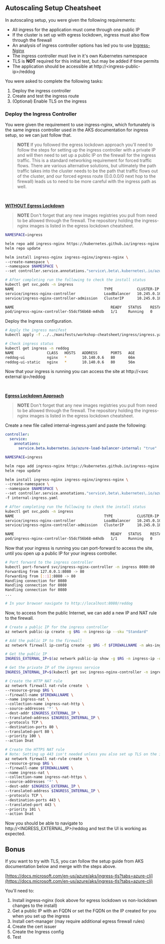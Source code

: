 ## Autoscaling Setup Cheatsheet

In autoscaling setup, you were given the following requirements:

* All ingress for the application must come through one public IP
* If the cluster is set up with egress lockdown, ingress must also flow through the firewall
* An analysis of ingress controller options has led you to use [Ingress-Nginx](https://github.com/kubernetes/ingress-nginx#readme)
* The ingress controller must live in it's own Kubernetes namespace
* TLS is **NOT** required for this initial test, but may be added if time permits
* The application should be accessible at http://\<ingress-public-ip\>/reddog

You were asked to complete the following tasks:

1. Deploy the ingress controller
2. Create and test the ingress route
3. (Optional) Enable TLS on the ingress


### Deploy the Ingress Controller

You were given the requirement to use ingress-nginx, which fortunately is the same ingress controller used in the AKS documentation for ingress setup, so we can just follow that. 

> **NOTE**
> If you followed the egress lockdown approach you'll need to follow the steps for setting up the ingress controller with a private IP and will then need to set up a public IP on the firewall for the ingress traffic. This is a standard networking requirement for forced traffic flows. There are various alternative solutions, but ultimately the path traffic takes into the cluster needs to be the path that traffic flows out of the cluster, and our forced egress route (0.0.0.0/0 next hop to the firewall) leads us to need to be more careful with the ingress path as well.

<br/>

<u>**WITHOUT Egress Lockdown**</u>


> **NOTE**
> Don't forget that any new images registries you pull from need to be allowed through the firewall. 
> The repository holding the ingress-nginx images is listed in the egress lockdown cheatsheet.

```bash
NAMESPACE=ingress

helm repo add ingress-nginx https://kubernetes.github.io/ingress-nginx
helm repo update

helm install ingress-nginx ingress-nginx/ingress-nginx \
--create-namespace \
--namespace $NAMESPACE \
--set controller.service.annotations."service\.beta\.kubernetes\.io/azure-load-balancer-health-probe-request-path"=/healthz 

# After completing run the following to check the install status
kubectl get svc,pods -n ingress
NAME                                         TYPE           CLUSTER-IP     EXTERNAL-IP    PORT(S)                      AGE
service/ingress-nginx-controller             LoadBalancer   10.245.0.102   20.237.123.135 80:32713/TCP,443:31754/TCP   87s
service/ingress-nginx-controller-admission   ClusterIP      10.245.0.180   <none>         443/TCP                      87s

NAME                                            READY   STATUS    RESTARTS   AGE
pod/ingress-nginx-controller-55dcf56b68-m4hdb   1/1     Running   0          87s
```

Deploy the Ingress configuration.

```bash
# Apply the ingress manifest
kubectl apply -f ../../manifests/workshop-cheatsheet/ingress/ingress.yaml -n reddog

# Check ingress status
kubectl get ingress -n reddog
NAME               CLASS   HOSTS   ADDRESS      PORTS   AGE
reddog-ui          nginx   *       10.140.0.6   80      66m
reddog-ui-static   nginx   *       10.140.0.6   80      56m
```

Now that your ingress is running you can access the site at http://\<svc external ip\>/reddog

<br/>

<u>**Egress Lockdown Approach**</u>

> **NOTE**
> Don't forget that any new images registries you pull from need to be allowed through the firewall. 
> The repository holding the ingress-nginx images is listed in the egress lockdown cheatsheet.

Create a new file called internal-ingress.yaml and paste the following:

```yaml
controller:
  service:
    annotations:
      service.beta.kubernetes.io/azure-load-balancer-internal: "true"
```

```bash
NAMESPACE=ingress

helm repo add ingress-nginx https://kubernetes.github.io/ingress-nginx
helm repo update

helm install ingress-nginx ingress-nginx/ingress-nginx \
--create-namespace \
--namespace $NAMESPACE \
--set controller.service.annotations."service\.beta\.kubernetes\.io/azure-load-balancer-health-probe-request-path"=/healthz \
-f internal-ingress.yaml

# After completing run the following to check the install status
kubectl get svc,pods -n ingress
NAME                                         TYPE           CLUSTER-IP     EXTERNAL-IP   PORT(S)                      AGE
service/ingress-nginx-controller             LoadBalancer   10.245.0.102   10.140.0.6    80:32713/TCP,443:31754/TCP   87s
service/ingress-nginx-controller-admission   ClusterIP      10.245.0.180   <none>        443/TCP                      87s

NAME                                            READY   STATUS    RESTARTS   AGE
pod/ingress-nginx-controller-55dcf56b68-m4hdb   1/1     Running   0          87s
```

Now that your ingress is running you can port-forward to access the site, until you open up a public IP for your ingress controller.

```bash
# Port forward to the ingress controller
kubectl port-forward svc/ingress-nginx-controller -n ingress 8080:80
Forwarding from 127.0.0.1:8080 -> 80
Forwarding from [::1]:8080 -> 80
Handling connection for 8080
Handling connection for 8080
Handling connection for 8080
...

# In your browser navigate to http://localhost:8080/reddog
```

Now, to access from the public Internet, we can add a new IP and NAT rule to the firewall.

```bash
# Create a public IP for the ingress controller
az network public-ip create -g $RG -n ingress-ip --sku "Standard"

# Add the public IP to the firewall
az network firewall ip-config create -g $RG -f $FIREWALLNAME -n aks-ingress --public-ip-address ingress-ip

# Get the public IP
INGRESS_EXTERNAL_IP=$(az network public-ip show -g $RG -n ingress-ip -o tsv --query ipAddress)

# Get the private IP of the ingress service
INGRESS_INTERNAL_IP=$(kubectl get svc ingress-nginx-controller -n ingress -o yaml -o=jsonpath='{.status.loadBalancer.ingress[0].ip}')

# Create the HTTP NAT rule
az network firewall nat-rule create  \
--resource-group $RG \
--firewall-name $FIREWALLNAME \
--name ingress-nat \
--collection-name ingress-nat-http \
--source-addresses '*' \
--dest-addr $INGRESS_EXTERNAL_IP \
--translated-address $INGRESS_INTERNAL_IP \
--protocols TCP \
--destination-ports 80 \
--translated-port 80 \
--priority 100 \
--action Dnat

# Create the HTTPS NAT rule
# Note: Setting up 443 isn't needed unless you also set up TLS on the ingress
az network firewall nat-rule create  \
--resource-group $RG \
--firewall-name $FIREWALLNAME \
--name ingress-nat \
--collection-name ingress-nat-https \
--source-addresses '*' \
--dest-addr $INGRESS_EXTERNAL_IP \
--translated-address $INGRESS_INTERNAL_IP \
--protocols TCP \
--destination-ports 443 \
--translated-port 443 \
--priority 101 \
--action Dnat
```

Now you should be able to navigate to http://\<INGRESS_EXTERNAL_IP\>/reddog and test the UI is working as expected.


## Bonus

If you want to try with TLS, you can follow the setup guide from AKS documentation below and merge with the steps above. 

[https://docs.microsoft.com/en-us/azure/aks/ingress-tls?tabs=azure-cli](https://docs.microsoft.com/en-us/azure/aks/ingress-tls?tabs=azure-cli)

You'll need to:

1. Install ingress-nginx (look above for egress lockdown vs non-lockdown changes to the install)
2. Get a public IP with an FQDN or set the FQDN on the IP created for you when you set up the ingress
3. Install cert-manager (may require additional egress firewall rules)
4. Create the cert issuer
5. Create the Ingress config
6. Test



